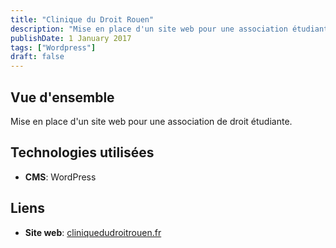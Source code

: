 ```yaml
---
title: "Clinique du Droit Rouen"
description: "Mise en place d'un site web pour une association étudiante"
publishDate: 1 January 2017
tags: ["Wordpress"]
draft: false
---
```


## Vue d'ensemble

Mise en place d'un site web pour une association de droit étudiante.

## Technologies utilisées

- **CMS**: WordPress

## Liens

- **Site web**: [cliniquedudroitrouen.fr](https://www.cliniquedudroitrouen.fr)

